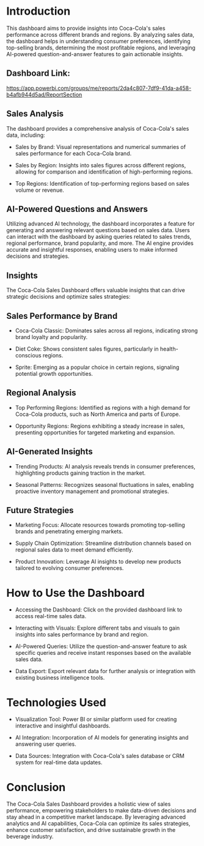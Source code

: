 # Introduction

This dashboard aims to provide insights into Coca-Cola's sales performance across different brands and regions. By analyzing sales data, the dashboard helps in understanding consumer preferences, identifying top-selling brands, determining the most profitable regions, and leveraging AI-powered question-and-answer features to gain actionable insights.

## Dashboard Link: 
https://app.powerbi.com/groups/me/reports/2da4c807-7df9-41da-a458-b4afb944d5ad/ReportSection

## Sales Analysis
The dashboard provides a comprehensive analysis of Coca-Cola's sales data, including:

- Sales by Brand: Visual representations and numerical summaries of sales performance for each Coca-Cola brand.

- Sales by Region: Insights into sales figures across different regions, allowing for comparison and identification of high-performing regions.

- Top Regions: Identification of top-performing regions based on sales volume or revenue.

## AI-Powered Questions and Answers
Utilizing advanced AI technology, the dashboard incorporates a feature for generating and answering relevant questions based on sales data. Users can interact with the dashboard by asking queries related to sales trends, regional performance, brand popularity, and more. The AI engine provides accurate and insightful responses, enabling users to make informed decisions and strategies.

## Insights
The Coca-Cola Sales Dashboard offers valuable insights that can drive strategic decisions and optimize sales strategies:

## Sales Performance by Brand
- Coca-Cola Classic: Dominates sales across all regions, indicating strong brand loyalty and popularity.

- Diet Coke: Shows consistent sales figures, particularly in health-conscious regions.

 - Sprite: Emerging as a popular choice in certain regions, signaling potential growth opportunities.

## Regional Analysis
 - Top Performing Regions: Identified as regions with a high demand for Coca-Cola products, such as North America and parts of Europe.

- Opportunity Regions: Regions exhibiting a steady increase in sales, presenting opportunities for targeted marketing and expansion.

## AI-Generated Insights
- Trending Products: AI analysis reveals trends in consumer preferences, highlighting products gaining traction in the market.

- Seasonal Patterns: Recognizes seasonal fluctuations in sales, enabling proactive inventory management and promotional strategies.

## Future Strategies
- Marketing Focus: Allocate resources towards promoting top-selling brands and penetrating emerging markets.

- Supply Chain Optimization: Streamline distribution channels based on regional sales data to meet demand efficiently.

- Product Innovation: Leverage AI insights to develop new products tailored to evolving consumer preferences.

# How to Use the Dashboard
- Accessing the Dashboard: Click on the provided dashboard link to access real-time sales data.

- Interacting with Visuals: Explore different tabs and visuals to gain insights into sales performance by brand and region.

- AI-Powered Queries: Utilize the question-and-answer feature to ask specific queries and receive instant responses based on the available sales data.

- Data Export: Export relevant data for further analysis or integration with existing business intelligence tools.

# Technologies Used
- Visualization Tool: Power BI or similar platform used for creating interactive and insightful dashboards.

- AI Integration: Incorporation of AI models for generating insights and answering user queries.

- Data Sources: Integration with Coca-Cola's sales database or CRM system for real-time data updates.

# Conclusion
The Coca-Cola Sales Dashboard provides a holistic view of sales performance, empowering stakeholders to make data-driven decisions and stay ahead in a competitive market landscape. By leveraging advanced analytics and AI capabilities, Coca-Cola can optimize its sales strategies, enhance customer satisfaction, and drive sustainable growth in the beverage industry.
